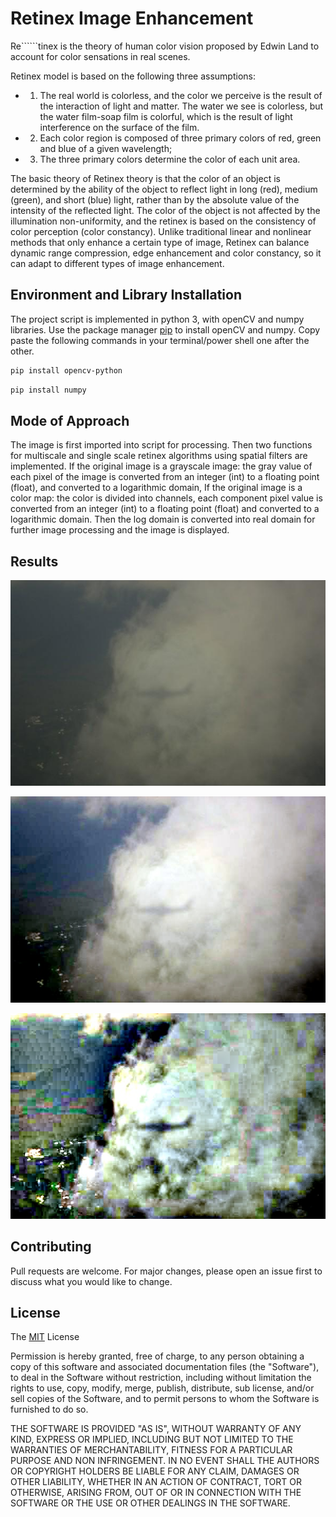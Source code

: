 # Retinex Image Enhancement
Re``````tinex is the theory of human color vision proposed by Edwin Land to account for color sensations in real scenes.

Retinex model is
based on the following three assumptions:
- 1. The real world is colorless, and the color we perceive is the result of the interaction
of light and matter. The water we see is colorless, but the water film-soap film is
colorful, which is the result of light interference on the surface of the film.
- 2. Each color region is composed of three primary colors of red, green and blue of a
given wavelength;
- 3. The three primary colors determine the color of each unit area.

The basic theory of Retinex theory is that the color of an object is determined by the
ability of the object to reflect light in long (red), medium (green), and short (blue) light,
rather than by the absolute value of the intensity of the reflected light. The color of the
object is not affected by the illumination non-uniformity, and the retinex is based on the
consistency of color perception (color constancy). Unlike traditional linear and nonlinear
methods that only enhance a certain type of image, Retinex can balance dynamic range
compression, edge enhancement and color constancy, so it can adapt to different types of
image enhancement.


## Environment and Library Installation
The project script is implemented in python 3, with openCV and numpy libraries.
Use the package manager [pip](https://pip.pypa.io/en/stable/) to install openCV and numpy. Copy paste the following commands in your terminal/power shell one after the other.

```bash
pip install opencv-python
```
```bash
pip install numpy
```
## Mode of Approach
The image is first imported into script for processing.
Then two functions for multiscale and single scale retinex algorithms using spatial filters
are implemented. If the original image is a grayscale image: the gray value of each pixel of
the image is converted from an integer (int) to a floating point (float), and converted to a
logarithmic domain, If the original image is a color map: the color is divided into channels,
each component pixel value is converted from an integer (int) to a floating point (float) and
converted to a logarithmic domain. Then the log domain is converted into real domain for
further image processing and the image is displayed.

## Results
![Test Image](sd.jpg)

![Single Scale Enhanced Image](SSR.jpg)

![Multiscale Enhanced Image](MSR.jpg)


## Contributing
Pull requests are welcome. For major changes, please open an issue first to discuss what you would like to change.


## License
The [MIT](https://choosealicense.com/licenses/mit/) License

Permission is hereby granted, free of charge, to any person obtaining a copy of this software and associated documentation files (the "Software"), to deal in the Software without restriction, including without limitation the rights to use, copy, modify, merge, publish, distribute, sub license, and/or sell copies of the Software, and to permit persons to whom the Software is furnished to do so.

THE SOFTWARE IS PROVIDED "AS IS", WITHOUT WARRANTY OF ANY KIND, EXPRESS OR IMPLIED, INCLUDING BUT NOT LIMITED TO THE WARRANTIES OF MERCHANTABILITY, FITNESS FOR A PARTICULAR PURPOSE AND NON INFRINGEMENT. IN NO EVENT SHALL THE AUTHORS OR COPYRIGHT HOLDERS BE LIABLE FOR ANY CLAIM, DAMAGES OR OTHER LIABILITY, WHETHER IN AN ACTION OF CONTRACT, TORT OR OTHERWISE, ARISING FROM, OUT OF OR IN CONNECTION WITH THE SOFTWARE OR THE USE OR OTHER DEALINGS IN THE SOFTWARE.
